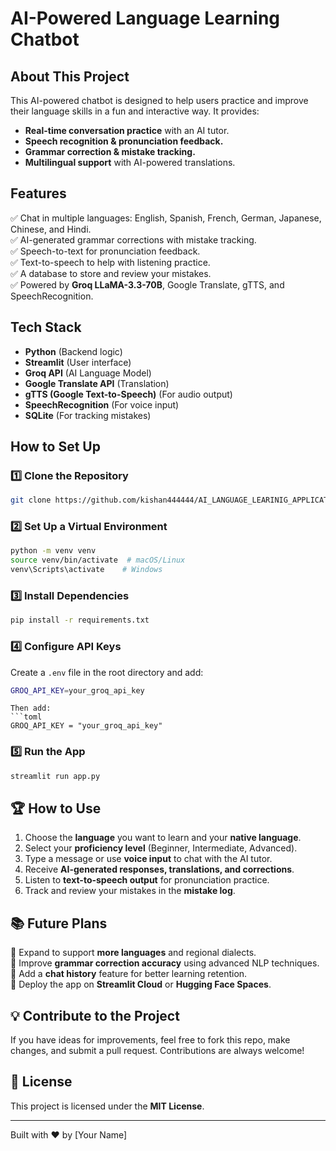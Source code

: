 #  AI-Powered Language Learning Chatbot

##  About This Project
This AI-powered chatbot is designed to help users practice and improve their language skills in a fun and interactive way. It provides:
- **Real-time conversation practice** with an AI tutor.
- **Speech recognition & pronunciation feedback.**
- **Grammar correction & mistake tracking.**
- **Multilingual support** with AI-powered translations.

##  Features
✅ Chat in multiple languages: English, Spanish, French, German, Japanese, Chinese, and Hindi.  
✅ AI-generated grammar corrections with mistake tracking.  
✅ Speech-to-text for pronunciation feedback.  
✅ Text-to-speech to help with listening practice.  
✅ A database to store and review your mistakes.  
✅ Powered by **Groq LLaMA-3.3-70B**, Google Translate, gTTS, and SpeechRecognition.  

##  Tech Stack
- **Python** (Backend logic)
- **Streamlit** (User interface)
- **Groq API** (AI Language Model)
- **Google Translate API** (Translation)
- **gTTS (Google Text-to-Speech)** (For audio output)
- **SpeechRecognition** (For voice input)
- **SQLite** (For tracking mistakes)

##  How to Set Up
### 1️⃣ Clone the Repository
```bash
git clone https://github.com/kishan444444/AI_LANGUAGE_LEARINIG_APPLICATION/edit/main/Readme.md

```

### 2️⃣ Set Up a Virtual Environment
```bash
python -m venv venv
source venv/bin/activate  # macOS/Linux
venv\Scripts\activate    # Windows
```

### 3️⃣ Install Dependencies
```bash
pip install -r requirements.txt
```

### 4️⃣ Configure API Keys
Create a `.env` file in the root directory and add:
```bash
GROQ_API_KEY=your_groq_api_key
```

```
Then add:
```toml
GROQ_API_KEY = "your_groq_api_key"
```

### 5️⃣ Run the App
```bash
streamlit run app.py
```

## 🏆 How to Use
1. Choose the **language** you want to learn and your **native language**.
2. Select your **proficiency level** (Beginner, Intermediate, Advanced).
3. Type a message or use **voice input** to chat with the AI tutor.
4. Receive **AI-generated responses, translations, and corrections**.
5. Listen to **text-to-speech output** for pronunciation practice.
6. Track and review your mistakes in the **mistake log**.

## 📚 Future Plans
🔹 Expand to support **more languages** and regional dialects.  
🔹 Improve **grammar correction accuracy** using advanced NLP techniques.  
🔹 Add a **chat history** feature for better learning retention.  
🔹 Deploy the app on **Streamlit Cloud** or **Hugging Face Spaces**.  

## 💡 Contribute to the Project
If you have ideas for improvements, feel free to fork this repo, make changes, and submit a pull request. Contributions are always welcome!

## 📜 License
This project is licensed under the **MIT License**.

---

Built with ❤️ by [Your Name]

